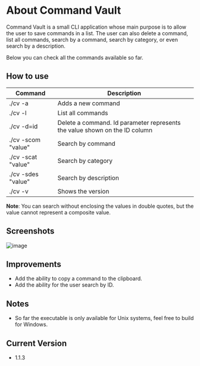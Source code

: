 # About Command Vault
Command Vault is a small CLI application whose main purpose is to allow the user to save commands in a list. The user can also delete a command, list all commands, search by a command, search by category, or even search by a description.

Below you can check all the commands available so far.

## How to use

| Command           | Description                                               |
| ----------------- | ---------------------------------------------------------------- |
| ./cv -a         | Adds a new command |
| ./cv -l         | List all commands |
| ./cv -d=id      | Delete a command. Id parameter represents the value shown on the ID column |
| ./cv -scom "value"      | Search by command |
| ./cv -scat "value"     | Search by category |
| ./cv -sdes "value"     | Search by description |
| ./cv -v     | Shows the version |

**Note**: You can search without enclosing the values in double quotes, but the value cannot represent a composite value.
## Screenshots
![image](https://user-images.githubusercontent.com/27534241/183315162-e8027a6c-e7f8-43b0-bffb-5c51d53b0d8e.png)


## Improvements

- Add the ability to copy a command to the clipboard.
- Add the ability for the user search by ID.

## Notes
- So far the executable is only available for Unix systems, feel free to build for Windows.

## Current Version
- 1.1.3
